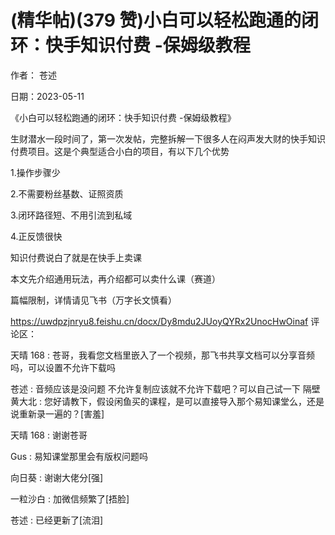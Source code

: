 
# (精华帖)(379 赞)小白可以轻松跑通的闭环：快手知识付费 -保姆级教程

作者：  苍述

日期：2023-05-11

《小白可以轻松跑通的闭环：快手知识付费 -保姆级教程》

生财潜水一段时间了，第一次发帖，完整拆解一下很多人在闷声发大财的快手知识付费项目。这是个典型适合小白的项目，有以下几个优势

1.操作步骤少

2.不需要粉丝基数、证照资质

3.闭环路径短、不用引流到私域

4.正反馈很快

知识付费说白了就是在快手上卖课

本文先介绍通用玩法，再介绍都可以卖什么课（赛道）

篇幅限制，详情请见飞书（万字长文慎看）

https://uwdpzjnryu8.feishu.cn/docx/Dy8mdu2JUoyQYRx2UnocHwOinaf 评论区：

 

 

天晴 168 : 苍哥，我看您文档里嵌入了一个视频，那飞书共享文档可以分享音频吗，可以设置不允许下载吗

苍述 : 音频应该是没问题  不允许复制应该就不允许下载吧？可以自己试一下  隔壁黄大北 : 您好请教下，假设闲鱼买的课程，是可以直接导入那个易知课堂么，还是说重新录一遍的？[害羞]

天晴 168 : 谢谢苍哥

Gus : 易知课堂那里会有版权问题吗

向日葵 : 谢谢大佬分[强]

一粒沙白 : 加微信频繁了[捂脸]

苍述 : 已经更新了[流泪]
